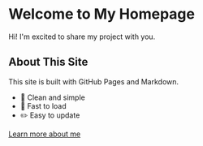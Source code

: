 # Welcome to My Homepage

Hi! I'm excited to share my project with you.

## About This Site
This site is built with GitHub Pages and Markdown.

- 🌟 Clean and simple
- 🚀 Fast to load
- ✏️ Easy to update

[Learn more about me](about.md)
